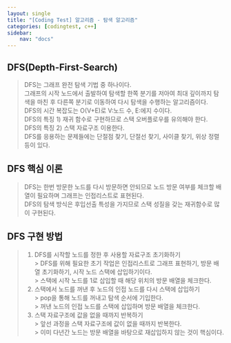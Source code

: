```yaml
---
layout: single
title: "[Coding Test] 알고리즘 - 탐색 알고리즘"
categories: [codingtest, c++]
sidebar:
    nav: "docs"
---
```


## DFS(Depth-First-Search)
> DFS는 그래프 완전 탐색 기법 중 하나이다. <br/>
> 그래프의 시작 노드에서 출발하여 탐색할 한쪽 분기를 저아여 최대 깊이까지 탐색을 마친 후 다른쪽 분기로 이동하여 다시 탐색을 수행하는 알고리즘이다. <br/>
> DFS의 시간 복잡도는 O(V+E)로 V:노드 수, E:에지 수이다. <br/>
> DFS의 특징 1) 재귀 함수로 구현하므로 스택 오버플로우를 유의해야 한다. <br/>
> DFS의 특징 2) 스택 자료구조 이용한다. <br/>
> DFS를 응용하는 문제들에는 단절점 찾기, 단절선 찾기, 사이클 찾기, 위상 정렬 등이 있다. <br/>

## DFS 핵심 이론
> DFS는 한번 방문한 노드를 다시 방문하면 안되므로 노드 방문 여부를 체크할 배열이 필요하며 그래프는 인접리스트로 표현된다. <br/>
> DFS의 탐색 방식은 후입선출 특성을 가지므로 스택 성질을 갖는 재귀함수로 많이 구현된다. <br/>

## DFS 구현 방법
> 1. DFS를 시작할 노드를 정한 후 사용할 자료구조 초기화하기 <br/>
    > DFS를 위해 필요한 초기 작업은 인접리스트로 그래프 표현하기, 방문 배열 초기화하기, 시작 노드 스택에 삽입하기이다. <br/>
    > 스택에 시작 노드를 1로 삽입할 때 해당 위치의 방문 배열을 체크한다. <br/>
> 2. 스택에서 노드를 꺼낸 후 노드의 인접 노드를 다시 스택에 삽입하기 <br/>
    > pop을 통해 노드를 꺼내고 탐색 순서에 기입한다. <br/>
    > 꺼낸 노드의 인접 노드를 스택에 삽입하며 방문 배열을 체크한다. <br/>
> 3. 스택 자료구조에 값을 없을 때까지 반복하기 <br/>
    > 앞선 과정을 스택 자료구조에 값이 없을 때까지 반복한다.  <br/>
    > 이미 다년간 노드는 방문 배열을 바탕으로 재삽입하지 않는 것이 핵심이다. <br/>

